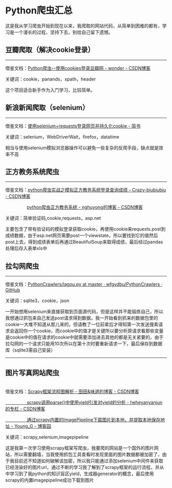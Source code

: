 <div class="kalamu-area" contenteditable="true"><h1>Python爬虫汇总<br></h1><p>这是我从学习爬虫开始到现在以来，我爬取的网站代码，从简单到困难的都有，学习是一个漫长的过程，坚持下去，别给自己留下遗憾。</p><h2>豆瓣爬取（解决cookie登录）<br></h2><hr><p>借鉴文档：<a href="https://blog.csdn.net/qq_16209077/article/details/80012080" target="_blank">Python爬虫--使用cookies登录豆瓣网 - wonder - CSDN博客</a></p><p>关键词：cookie，panands，xpath，header</p><p>这个项目适合新手作为入门学习，比较简单。</p><h2>新浪新闻爬取（selenium）<br></h2><hr><p>借鉴文档：<a href="https://www.jianshu.com/p/eb3df224045c?utm_campaign=haruki&amp;utm_content=note&amp;utm_medium=reader_share&amp;utm_source=qq" target="_blank">使用selenium+requests登录网页并持久化cookie - 简书</a></p><p>关键词：selenium，WebDriverWait，firefox，datatime</p><p>相当与使用selenium模拟浏览器操作可以避免一些复杂的反爬手段，缺点就是效率不高</p><h2>正方教务系统爬虫</h2><hr><p>借鉴文档：<a href="https://blog.csdn.net/beat_the_world/article/details/45621673" target="_blank">python爬虫实战之模拟正方教务系统登录查询成绩 - Crazy-biubiubiu - CSDN博客</a></p><p>&nbsp;&nbsp;&nbsp;&nbsp;&nbsp;&nbsp;&nbsp;&nbsp;&nbsp;&nbsp;&nbsp;&nbsp;&nbsp;&nbsp;&nbsp;&nbsp; <a href="https://blog.csdn.net/nghuyong/article/details/51622888" target="_blank">python爬虫正方教务系统 - nghuyong的博客 - CSDN博客</a></p><p>关键词：简单验证码,cookie,requests，asp.net</p><p>主要包含了带有验证码的模拟登录获取cookie，再使用cookie来requests.post到成绩数据，由于asp.net网页需要post一个viewstate，所以要找到它的值然后post上去，得到成绩表单后再通过BeautifulSoup来取得成绩，最后经过pandas处理后存入表单xls中</p><h2>拉勾网爬虫<br></h2><hr><p>借鉴文档：<a href="https://github.com/wfgydbu/PythonCrawlers/blob/master/lagou.py" target="_blank">PythonCrawlers/lagou.py at master · wfgydbu/PythonCrawlers · GitHub</a></p><p>关键词：sqlite3，cookie，json</p><p>一开始想用selenium来直接获取到页面源代码，但是这样并不能锻炼自己，所以我想通过抓包来自己发送post请求得到数据。我一开始看到抓来的数据包里的cookie一大堆不知道从那儿来的，但请教了一位前辈后才得知第一次发送搜素请求会返回你一个cookie，而cookie中的值才是关键所以要分析原请求看那些变量是cookie中的值在请求的cookie中就需要添加进去其他的都是无关紧要的，由于拉勾网的一个请求只能用10次所以在第十次时要重新请求一下，最后保存到数据库（sqlite3需自己安装）</p><hr><h2>图片写真网站爬虫</h2><p><br>借鉴文档：<a href="https://blog.csdn.net/qq_37143745/article/details/80996707" target="_blank">Scrapy框架流程图解析 - 田田&amp;味道的博客 - CSDN博客</a></p><p><a href="https://blog.csdn.net/heheyanyanjun/article/details/79199378" target="_blank">&nbsp;&nbsp;&nbsp;&nbsp;&nbsp;&nbsp;&nbsp;&nbsp;&nbsp;&nbsp;&nbsp;&nbsp;&nbsp;&nbsp;&nbsp;&nbsp; scrapy调用parse()中使用yield引发对yield的分析 - heheyanyanjun的专栏 - CSDN博客</a></p><p><a href="https://www.cnblogs.com/attitudeY/p/7078559.html" target="_blank">&nbsp;&nbsp;&nbsp;&nbsp;&nbsp;&nbsp;&nbsp;&nbsp;&nbsp;&nbsp;&nbsp;&nbsp;&nbsp;&nbsp; &nbsp; 通过scrapy内置的ImagePipeline下载图片到本地、并提取本地保存地址 - Young_G - 博客园</a></p><p>关键词：scrapy,selenium,imagepipeline</p><p>这是我第一次学习使用scrapy框架写爬虫，我要爬的网站是一个国外的图片网站，所以需要翻墙，当我使用抓包工具查看时发现里面的图片数据都被加密了，由于我目前还不知道如何破解该加密，所以我只能通过添加selenium中间件来获取已经渲染好的图片url，通过不断的学习我了解到了scrapy框架的运行流程，并从中学习到了我python的知识盲区yield，生成器generator的概念，最后使用scrapy的内置imagepipeline成功下载到图片<br></p><p><br></p></div>
